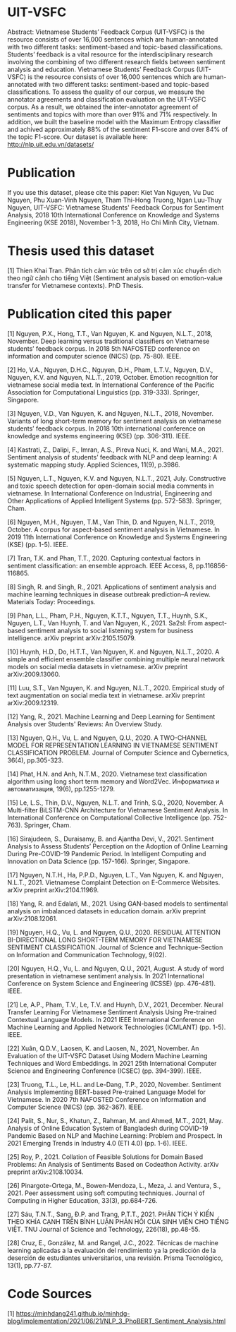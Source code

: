# UIT-VSFC
Abstract: Vietnamese Students’ Feedback Corpus (UIT-VSFC) is the resource consists of over 16,000 sentences which are human-annotated with two different tasks: sentiment-based and topic-based classifications. Students’ feedback is a vital resource for the interdisciplinary research involving the combining of two different research fields between sentiment analysis and education. Vietnamese Students’ Feedback Corpus (UIT-VSFC) is the resource consists of over 16,000 sentences which are human-annotated with two different tasks: sentiment-based and topic-based classifications. To assess the quality of our corpus, we measure the annotator agreements and classification evaluation on the UIT-VSFC corpus. As a result, we obtained the inter-annotator agreement of sentiments and topics with more than over 91% and 71% respectively. In addition, we built the baseline model with the Maximum Entropy classifier and achived approximately 88% of the sentiment F1-score and over 84% of the topic F1-score. Our dataset is available here: http://nlp.uit.edu.vn/datasets/

# Publication
If you use this dataset, please cite this paper: Kiet Van Nguyen, Vu Duc Nguyen, Phu Xuan-Vinh Nguyen, Tham Thi-Hong Truong, Ngan Luu-Thuy Nguyen, UIT-VSFC: Vietnamese Students' Feedback Corpus for Sentiment Analysis, 2018 10th International Conference on Knowledge and Systems Engineering (KSE 2018), November 1-3, 2018, Ho Chi Minh City, Vietnam.

# Thesis used this dataset

[1] Thien Khai Tran. Phân tích cảm xúc trên cơ sở trị cảm xúc chuyển dịch theo ngữ cảnh cho tiếng Việt (Sentiment analysis based on emotion-value transfer for Vietnamese contexts). PhD Thesis.

# Publication cited this paper

[1] Nguyen, P.X., Hong, T.T., Van Nguyen, K. and Nguyen, N.L.T., 2018, November. Deep learning versus traditional classifiers on Vietnamese students’ feedback corpus. In 2018 5th NAFOSTED conference on information and computer science (NICS) (pp. 75-80). IEEE.

[2] Ho, V.A., Nguyen, D.H.C., Nguyen, D.H., Pham, L.T.V., Nguyen, D.V., Nguyen, K.V. and Nguyen, N.L.T., 2019, October. Emotion recognition for vietnamese social media text. In International Conference of the Pacific Association for Computational Linguistics (pp. 319-333). Springer, Singapore.

[3] Nguyen, V.D., Van Nguyen, K. and Nguyen, N.L.T., 2018, November. Variants of long short-term memory for sentiment analysis on vietnamese students’ feedback corpus. In 2018 10th international conference on knowledge and systems engineering (KSE) (pp. 306-311). IEEE.

[4] Kastrati, Z., Dalipi, F., Imran, A.S., Pireva Nuci, K. and Wani, M.A., 2021. Sentiment analysis of students’ feedback with NLP and deep learning: A systematic mapping study. Applied Sciences, 11(9), p.3986.

[5] Nguyen, L.T., Nguyen, K.V. and Nguyen, N.L.T., 2021, July. Constructive and toxic speech detection for open-domain social media comments in vietnamese. In International Conference on Industrial, Engineering and Other Applications of Applied Intelligent Systems (pp. 572-583). Springer, Cham.

[6] Nguyen, M.H., Nguyen, T.M., Van Thin, D. and Nguyen, N.L.T., 2019, October. A corpus for aspect-based sentiment analysis in Vietnamese. In 2019 11th International Conference on Knowledge and Systems Engineering (KSE) (pp. 1-5). IEEE.

[7] Tran, T.K. and Phan, T.T., 2020. Capturing contextual factors in sentiment classification: an ensemble approach. IEEE Access, 8, pp.116856-116865.

[8] Singh, R. and Singh, R., 2021. Applications of sentiment analysis and machine learning techniques in disease outbreak prediction–A review. Materials Today: Proceedings.

[9] Phan, L.L., Pham, P.H., Nguyen, K.T.T., Nguyen, T.T., Huynh, S.K., Nguyen, L.T., Van Huynh, T. and Van Nguyen, K., 2021. Sa2sl: From aspect-based sentiment analysis to social listening system for business intelligence. arXiv preprint arXiv:2105.15079.

[10] Huynh, H.D., Do, H.T.T., Van Nguyen, K. and Nguyen, N.L.T., 2020. A simple and efficient ensemble classifier combining multiple neural network models on social media datasets in vietnamese. arXiv preprint arXiv:2009.13060.

[11] Luu, S.T., Van Nguyen, K. and Nguyen, N.L.T., 2020. Empirical study of text augmentation on social media text in vietnamese. arXiv preprint arXiv:2009.12319.

[12] Yang, R., 2021. Machine Learning and Deep Learning for Sentiment Analysis over Students' Reviews: An Overview Study.

[13] Nguyen, Q.H., Vu, L. and Nguyen, Q.U., 2020. A TWO-CHANNEL MODEL FOR REPRESENTATION LEARNING IN VIETNAMESE SENTIMENT CLASSIFICATION PROBLEM. Journal of Computer Science and Cybernetics, 36(4), pp.305-323.

[14] Phat, H.N. and Anh, N.T.M., 2020. Vietnamese text classification algorithm using long short term memory and Word2Vec. Информатика и автоматизация, 19(6), pp.1255-1279.

[15] Le, L.S., Thin, D.V., Nguyen, N.L.T. and Trinh, S.Q., 2020, November. A Multi-filter BiLSTM-CNN Architecture for Vietnamese Sentiment Analysis. In International Conference on Computational Collective Intelligence (pp. 752-763). Springer, Cham.

[16] Sirajudeen, S., Duraisamy, B. and Ajantha Devi, V., 2021. Sentiment Analysis to Assess Students’ Perception on the Adoption of Online Learning During Pre-COVID-19 Pandemic Period. In Intelligent Computing and Innovation on Data Science (pp. 157-166). Springer, Singapore.

[17] Nguyen, N.T.H., Ha, P.P.D., Nguyen, L.T., Van Nguyen, K. and Nguyen, N.L.T., 2021. Vietnamese Complaint Detection on E-Commerce Websites. arXiv preprint arXiv:2104.11969.

[18] Yang, R. and Edalati, M., 2021. Using GAN-based models to sentimental analysis on imbalanced datasets in education domain. arXiv preprint arXiv:2108.12061.

[19] Nguyen, H.Q., Vu, L. and Nguyen, Q.U., 2020. RESIDUAL ATTENTION BI-DIRECTIONAL LONG SHORT-TERM MEMORY FOR VIETNAMESE SENTIMENT CLASSIFICATION. Journal of Science and Technique-Section on Information and Communication Technology, 9(02).

[20] Nguyen, H.Q., Vu, L. and Nguyen, Q.U., 2021, August. A study of word presentation in vietnamese sentiment analysis. In 2021 International Conference on System Science and Engineering (ICSSE) (pp. 476-481). IEEE.

[21] Le, A.P., Pham, T.V., Le, T.V. and Huynh, D.V., 2021, December. Neural Transfer Learning For Vietnamese Sentiment Analysis Using Pre-trained Contextual Language Models. In 2021 IEEE International Conference on Machine Learning and Applied Network Technologies (ICMLANT) (pp. 1-5). IEEE.

[22] Xuân, Q.D.V., Laosen, K. and Laosen, N., 2021, November. An Evaluation of the UIT-VSFC Dataset Using Modern Machine Learning Techniques and Word Embeddings. In 2021 25th International Computer Science and Engineering Conference (ICSEC) (pp. 394-399). IEEE.

[23] Truong, T.L., Le, H.L. and Le-Dang, T.P., 2020, November. Sentiment Analysis Implementing BERT-based Pre-trained Language Model for Vietnamese. In 2020 7th NAFOSTED Conference on Information and Computer Science (NICS) (pp. 362-367). IEEE.

[24] Palit, S., Nur, S., Khatun, Z., Rahman, M. and Ahmed, M.T., 2021, May. Analysis of Online Education System of Bangladesh during COVID-19 Pandemic Based on NLP and Machine Learning: Problem and Prospect. In 2021 Emerging Trends in Industry 4.0 (ETI 4.0) (pp. 1-6). IEEE.

[25] Roy, P., 2021. Collation of Feasible Solutions for Domain Based Problems: An Analysis of Sentiments Based on Codeathon Activity. arXiv preprint arXiv:2108.10034.

[26] Pinargote-Ortega, M., Bowen-Mendoza, L., Meza, J. and Ventura, S., 2021. Peer assessment using soft computing techniques. Journal of Computing in Higher Education, 33(3), pp.684-726.

[27] Sáu, T.N.T., Sang, Đ.P. and Trang, P.T.T., 2021. PHÂN TÍCH Ý KIẾN THEO KHÍA CẠNH TRÊN BÌNH LUẬN PHẢN HỒI CỦA SINH VIÊN CHO TIẾNG VIỆT. TNU Journal of Science and Technology, 226(18), pp.48-55.

[28] Cruz, E., González, M. and Rangel, J.C., 2022. Técnicas de machine learning aplicadas a la evaluación del rendimiento ya la predicción de la deserción de estudiantes universitarios, una revisión. Prisma Tecnológico, 13(1), pp.77-87.

# Code Sources

[1] https://minhdang241.github.io/minhdg-blog/implementation/2021/06/21/NLP_3_PhoBERT_Sentiment_Analysis.html








